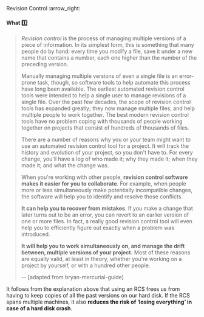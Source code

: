 <link rel="stylesheet" href="{{baseUrl}}/css/textbook.css">

<div class="website-content">

<div id="path">Revision Control :arrow_right: </div>

<div id="title">

#### What :one:

</div>

<div id="body">

> _Revision control_ is the process of managing multiple versions of a piece of information. In its simplest form, this is something that many people do by hand:
> every time you modify a file, save it under a new name that contains a number, each one higher than the number of the preceding version.
>
> Manually managing multiple versions of even a single file is an error-prone task, though, so software tools to help automate this process
> have long been available. The earliest automated revision control tools were intended to help a single user to manage revisions
> of a single file. Over the past few decades, the scope of revision control tools has expanded greatly; they now manage multiple files, and
> help multiple people to work together. The best modern revision control tools have no problem coping with thousands of people working together
> on projects that consist of hundreds of thousands of files.
>
> There are a number of reasons why you or your team might want to use an automated revision control tool for a project.
> It will track the history and evolution of your project, so you don't have to. For every change, you'll have a log of who made it;
> why they made it; when they made it; and what the change was.
>
> When you're working with other people, **revision control software makes it easier for you to collaborate**. For example, when people more or less
> simultaneously make potentially incompatible changes, the software will help you to identify and resolve those conflicts.
>
> **It can help you to recover from mistakes**. If you make a change that later turns out to be an error, you can revert to an earlier version of one
> or more files. In fact, a really good revision control tool will even help you to efficiently figure out exactly when a problem was introduced.
>
> **It will help you to work simultaneously on, and manage the drift between, multiple versions of your project.** Most of these reasons are equally valid,
> at least in theory, whether you're working on a project by yourself, or with a hundred other people.
>
> -- [adapted from <trigger for="pop:bryan-mercurial-guide">bryan-mercurial-guide</trigger>]

It follows from the explanation above that using an RCS frees us from having to keep copies of all the past versions on our hard disk. If the RCS spans multiple machines, it also **reduces the risk of ‘losing everything’ in case of a hard disk crash**. 

<popover id="pop:bryan-mercurial-guide" title="bryan-mercurial-guide :mag:" placement="right">
  <div slot="content">
    <include src="../../common/references.md#bryan-mercurial-guide" />
  </div>
</popover>

</div>

<div id="extras">
<div>

</div>
